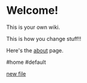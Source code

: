 # Welcome!

This is your own wiki.

This is how you change stuff!!

Here's the [about](about) page.

#home #default

[new file](new-file)
